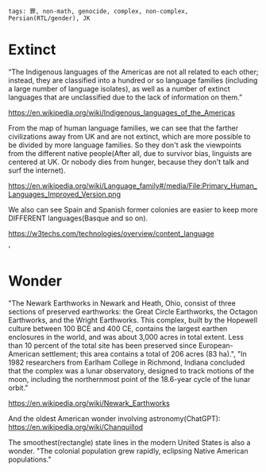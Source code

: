 ```
tags: 罪, non-math, genocide, complex, non-complex, Persian(RTL/gender), JK
```

<!--
# 人種差別/인종 차별

My language is the most different language with English, so English or closer people say it's hard. Must be hard like the native American languages.

English is so simple for me.

They even don't consider the Korean.

They prefer words starting with J.

They don't learn any languages besides Germanic-Latin language family, so they don't know the languages can be composed in any way.
-->

# Extinct

“The Indigenous languages of the Americas are not all related to each other; instead, they are classified into a hundred or so language families (including a large number of language isolates), as well as a number of extinct languages that are unclassified due to the lack of information on them.”

https://en.wikipedia.org/wiki/Indigenous_languages_of_the_Americas

From the map of human language families, we can see that the farther civilizations away from UK and are not extinct, which are more possible to be divided by more language families. So they don't ask the viewpoints from the different native people(After all, due to survivor bias, linguists are centered at UK. Or nobody dies from hunger, because they don't talk and surf the internet).

https://en.wikipedia.org/wiki/Language_family#/media/File:Primary_Human_Languages_Improved_Version.png

We also can see Spain and Spanish former colonies are easier to keep more DIFFERENT languages(Basque and so on).

https://w3techs.com/technologies/overview/content_language

<!--
A TRUE language familiy centered at Asia, should be now at least Turkic language familiy + CJK + SEA + Middle East, North Africa, part of Slavic language familiy + India, Persian even Latin. But it's, eh, humanity subject.
I can't see any similarities between Persian and English at all.

Persian is very similar with Japanese/Korean in grammars and so on. RTL is used in the ancient JKC, and ancient/modern JKC doesn't have gender(and Hawaiian(ハワイ州 + サハリン州), Hungarian,Finnish,Turkish). 彼/彼女
-->
'
# Wonder

"The Newark Earthworks in Newark and Heath, Ohio, consist of three sections of preserved earthworks: the Great Circle Earthworks, the Octagon Earthworks, and the Wright Earthworks. This complex, built by the Hopewell culture between 100 BCE and 400 CE, contains the largest earthen enclosures in the world, and was about 3,000 acres in total extent. Less than 10 percent of the total site has been preserved since European-American settlement; this area contains a total of 206 acres (83 ha).", "In 1982 researchers from Earlham College in Richmond, Indiana concluded that the complex was a lunar observatory, designed to track motions of the moon, including the northernmost point of the 18.6-year cycle of the lunar orbit."

https://en.wikipedia.org/wiki/Newark_Earthworks

And the oldest American wonder involving astronomy(ChatGPT): https://en.wikipedia.org/wiki/Chanquillod

The smoothest(rectangle) state lines in the modern United States is also a wonder. "The colonial population grew rapidly, eclipsing Native American populations."

<!--
# More

English are always not only violence/savage power.

TRUE CIVIZIED ON HUMAN(Since Ming dynasty)(Culture > Violence):

Korea > France > English/R/G
-->